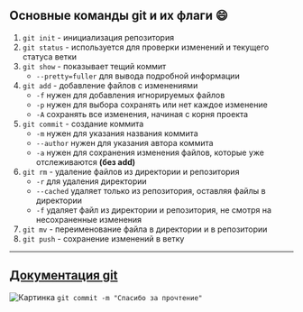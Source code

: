 ## Основные команды git и их флаги :smile:
1. `git init` - инициализация репозитория
2. `git status` - используется для проверки изменений и текущего статуса ветки
3. `git show` - показывает тещий коммит
    - `--pretty=fuller` для вывода подробной информации
4. `git add` - добавление файлов с изменениями
    - `-f` нужен для добавления игнорируемых файлов
	- `-p` нужен для выбора сохранять или нет каждое изменение
	- `-A` сохранять все изменения, начиная с корня проекта
5. `git commit` - создание коммита
    - `-m` нужен для указания названия коммита
	- `--author` нужен для указания автора коммита
	- `-a` нужен для сохранения изменения файлов, которые уже отслеживаются **(без add)**
6. `git rm` - удаление файлов из директории и репозитория
    - `-r` для удаления директории
	- `--cached` удаляет только из репозитория, оставляя файлы в директории
	- `-f` удаляет файл из директории и репозитория, не смотря на несохраненные изменения
7. `git mv` - переименование файла в директории и в репозитории
8. `git push` - сохранение изменений в ветку
---
[Документация git](https://git-scm.com/doc)
---
![Картинка](https://img.freepik.com/premium-vector/cartoon-3d-character-developer-designer-working-laptop-web-app-development-deploy-frontend_808510-1455.jpg?w=996)
`git commit -m "Спасибо за прочтение"`